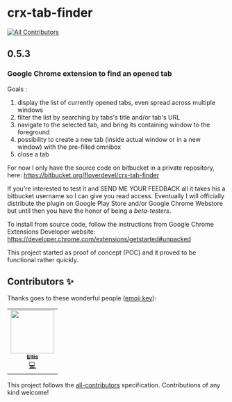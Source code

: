 # crx-tab-finder
<!-- ALL-CONTRIBUTORS-BADGE:START - Do not remove or modify this section -->
[![All Contributors](https://img.shields.io/badge/all_contributors-1-orange.svg?style=flat-square)](#contributors-)
<!-- ALL-CONTRIBUTORS-BADGE:END -->
## 0.5.3
### Google Chrome extension to find an opened tab

Goals :

1. display the list of currently opened tabs, even spread across multiple windows
2. filter the list by searching by tabs's title and/or tab's URL
3. navigate to the selected tab, and bring its containing window to the foreground
4. possibility to create a new tab (inside actual window or in a new window) with the pre-filled omnibox
5. close a tab

For now I only have the source code on bitbucket in a private repository, here:
https://bitbucket.org/floverdevel/crx-tab-finder

If you're interested to test it and SEND ME YOUR FEEDBACK all it takes his a bitbucket username so I can give you read access.
Eventually I will officially distribute the plugin on Google Play Store and/or Google Chrome Webstore but until then you have the honor of being a _beta-testers_.

To install from source code, follow the instructions from Google Chrome Extensions Developer website:
https://developer.chrome.com/extensions/getstarted#unpacked

This project started as proof of concept (POC) and it proved to be functional rather quickly.
## Contributors ✨

Thanks goes to these wonderful people ([emoji key](https://allcontributors.org/docs/en/emoji-key)):

<!-- ALL-CONTRIBUTORS-LIST:START - Do not remove or modify this section -->
<!-- prettier-ignore-start -->
<!-- markdownlint-disable -->
<table>
  <tr>
    <td align="center"><a href="https://nuglif.com"><img src="https://avatars2.githubusercontent.com/u/1007857?v=4" width="100px;" alt=""/><br /><sub><b>Ellis</b></sub></a><br /><a href="https://github.com/floverdevel/tab-finder-crx/commits?author=floverdevel" title="Code">💻</a></td>
  </tr>
</table>

<!-- markdownlint-enable -->
<!-- prettier-ignore-end -->
<!-- ALL-CONTRIBUTORS-LIST:END -->

This project follows the [all-contributors](https://github.com/all-contributors/all-contributors) specification. Contributions of any kind welcome!